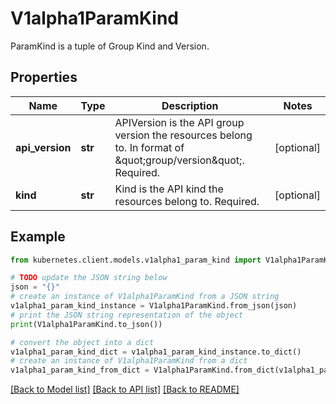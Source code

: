 # V1alpha1ParamKind

ParamKind is a tuple of Group Kind and Version.

## Properties

Name | Type | Description | Notes
------------ | ------------- | ------------- | -------------
**api_version** | **str** | APIVersion is the API group version the resources belong to. In format of \&quot;group/version\&quot;. Required. | [optional] 
**kind** | **str** | Kind is the API kind the resources belong to. Required. | [optional] 

## Example

```python
from kubernetes.client.models.v1alpha1_param_kind import V1alpha1ParamKind

# TODO update the JSON string below
json = "{}"
# create an instance of V1alpha1ParamKind from a JSON string
v1alpha1_param_kind_instance = V1alpha1ParamKind.from_json(json)
# print the JSON string representation of the object
print(V1alpha1ParamKind.to_json())

# convert the object into a dict
v1alpha1_param_kind_dict = v1alpha1_param_kind_instance.to_dict()
# create an instance of V1alpha1ParamKind from a dict
v1alpha1_param_kind_from_dict = V1alpha1ParamKind.from_dict(v1alpha1_param_kind_dict)
```
[[Back to Model list]](../README.md#documentation-for-models) [[Back to API list]](../README.md#documentation-for-api-endpoints) [[Back to README]](../README.md)


